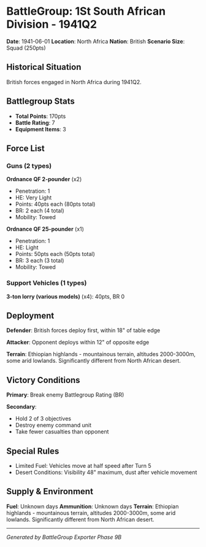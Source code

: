 # BattleGroup: 1St South African Division - 1941Q2

**Date**: 1941-06-01
**Location**: North Africa
**Nation**: British
**Scenario Size**: Squad (250pts)

## Historical Situation

British forces engaged in North Africa during 1941Q2.

## Battlegroup Stats

- **Total Points**: 170pts
- **Battle Rating**: 7
- **Equipment Items**: 3

## Force List

### Guns (2 types)

**Ordnance QF 2-pounder** (x2)
- Penetration: 1
- HE: Very Light
- Points: 40pts each (80pts total)
- BR: 2 each (4 total)
- Mobility: Towed

**Ordnance QF 25-pounder** (x1)
- Penetration: 1
- HE: Light
- Points: 50pts each (50pts total)
- BR: 3 each (3 total)
- Mobility: Towed

### Support Vehicles (1 types)

**3-ton lorry (various models)** (x4): 40pts, BR 0

## Deployment

**Defender**: British forces deploy first, within 18" of table edge

**Attacker**: Opponent deploys within 12" of opposite edge

**Terrain**: Ethiopian highlands - mountainous terrain, altitudes 2000-3000m, some arid lowlands. Significantly different from North African desert.

## Victory Conditions

**Primary**: Break enemy Battlegroup Rating (BR)

**Secondary**:
- Hold 2 of 3 objectives
- Destroy enemy command unit
- Take fewer casualties than opponent

## Special Rules

- Limited Fuel: Vehicles move at half speed after Turn 5
- Desert Conditions: Visibility 48" maximum, dust after vehicle movement

## Supply & Environment

**Fuel**: Unknown days
**Ammunition**: Unknown days
**Terrain**: Ethiopian highlands - mountainous terrain, altitudes 2000-3000m, some arid lowlands. Significantly different from North African desert.

---

*Generated by BattleGroup Exporter Phase 9B*
